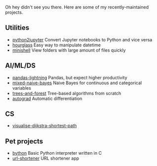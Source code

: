 Oh hey didn't see you there. Here are some of my recently-maintained projects.

## Utilities
* [python2jupyter](https://github.com/remykarem/python2jupyter) Convert Jupyter notebooks to Python and vice versa
* [hourglass](https://github.com/remykarem/hourglass) Easy way to manipulate datetime
* [minishell](https://github.com/remykarem/minishell) View folders with large amount of files quickly

## AI/ML/DS
* [pandas-lightning](https://github.com/remykarem/pandas-lightning) Pandas, but expect higher productivity
* [mixed-naive-bayes](https://github.com/remykarem/mixed-naive-bayes) Naive Bayes for continuous and categorical variables
* [trees-and-forest](https://github.com/remykarem/trees-and-forests) Tree-based algorithms from scratch
* [autograd](https://github.com/remykarem/autograd) Automatic differentiation

## CS
* [visualise-dijkstra-shortest-path](https://github.com/remykarem/visualise-dijkstra-shortest-path) 

## Pet projects
* [bython](https://github.com/remykarem/bython) Basic Python interpreter written in C
* [url-shortener](https://github.com/remykarem/url-shortener) URL shortener app
